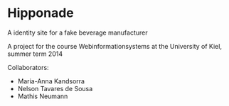 Hipponade
=========

A identity site for a fake beverage manufacturer


A project for the course Webinformationsystems at the University of Kiel, summer term 2014

Collaborators:

* Maria-Anna Kandsorra
* Nelson Tavares de Sousa
* Mathis Neumann
